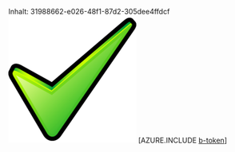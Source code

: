 Inhalt: 31988662-e026-48f1-87d2-305dee4ffdcf![Bild](b94c33ea-e409-44d7-9b8f-40a2f928e0d1.png)
[AZURE.INCLUDE [b-token](7bf058a8-239d-4f67-9981-cd0686c2eb83.md)]
